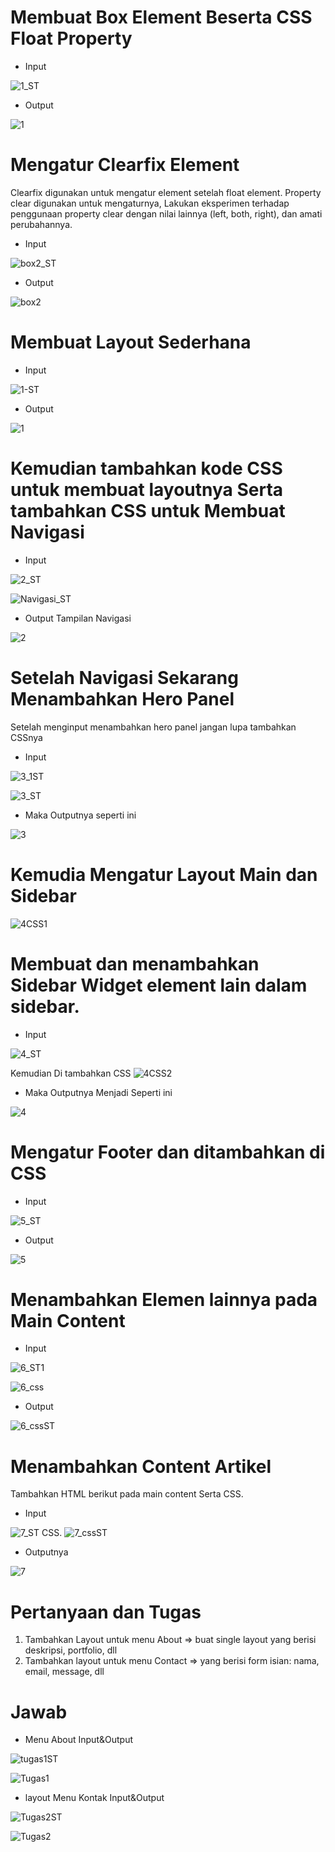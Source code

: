 # Membuat Box Element Beserta CSS Float Property

* Input

![1_ST](https://user-images.githubusercontent.com/56245855/115376222-b7a5f480-a1f8-11eb-99bc-b0788171d316.PNG)

* Output

![1](https://user-images.githubusercontent.com/56245855/115376274-c2608980-a1f8-11eb-93f1-335438ae5824.PNG)

# Mengatur Clearfix Element
Clearfix digunakan untuk mengatur element setelah float element. Property clear digunakan untuk 
mengaturnya, Lakukan eksperimen terhadap penggunaan property clear dengan nilai lainnya (left, both, right), 
dan amati perubahannya. 

* Input

![box2_ST](https://user-images.githubusercontent.com/56245855/115378266-934b1780-a1fa-11eb-8d57-e3c67ff42d3c.PNG)

* Output

![box2](https://user-images.githubusercontent.com/56245855/115378321-a2ca6080-a1fa-11eb-98fe-32be1513decc.PNG)


# Membuat Layout Sederhana

* Input

![1-ST](https://user-images.githubusercontent.com/56245855/115378712-081e5180-a1fb-11eb-819b-9c7a3be3f1e7.PNG)

* Output

![1](https://user-images.githubusercontent.com/56245855/115378765-17050400-a1fb-11eb-9658-c719062548a2.PNG)

# Kemudian tambahkan kode CSS untuk membuat layoutnya Serta tambahkan CSS untuk Membuat Navigasi

* Input

![2_ST](https://user-images.githubusercontent.com/56245855/115379020-56335500-a1fb-11eb-8947-4f5b1289f2c6.PNG)

![Navigasi_ST](https://user-images.githubusercontent.com/56245855/115379933-37818e00-a1fc-11eb-8021-16f295c059a9.PNG)


* Output Tampilan Navigasi

![2](https://user-images.githubusercontent.com/56245855/115379176-79f69b00-a1fb-11eb-9aa3-22634e4110a8.PNG)


# Setelah Navigasi Sekarang Menambahkan Hero Panel
Setelah menginput menambahkan hero panel jangan lupa tambahkan CSSnya

* Input

![3_1ST](https://user-images.githubusercontent.com/56245855/115380249-96470780-a1fc-11eb-8895-81100b3f4470.PNG)

![3_ST](https://user-images.githubusercontent.com/56245855/115380528-d9a17600-a1fc-11eb-9d8a-9d761698153e.PNG)

* Maka Outputnya seperti ini

![3](https://user-images.githubusercontent.com/56245855/115380572-e6be6500-a1fc-11eb-8bf6-fada1baeab31.PNG)


# Kemudia Mengatur Layout Main dan Sidebar

![4CSS1](https://user-images.githubusercontent.com/56245855/115381430-c216bd00-a1fd-11eb-8f13-31472e121e7e.PNG)


# Membuat dan menambahkan Sidebar Widget element lain dalam sidebar.

* Input

![4_ST](https://user-images.githubusercontent.com/56245855/115381734-0dc96680-a1fe-11eb-8768-ccaac5a5e626.PNG)

Kemudian Di tambahkan CSS
![4CSS2](https://user-images.githubusercontent.com/56245855/115381797-1fab0980-a1fe-11eb-989c-e513ab0b86be.PNG)

* Maka Outputnya Menjadi Seperti ini

![4](https://user-images.githubusercontent.com/56245855/115381861-33ef0680-a1fe-11eb-806e-2544eda2950a.PNG)


# Mengatur Footer dan ditambahkan di CSS

* Input

![5_ST](https://user-images.githubusercontent.com/56245855/115382185-98aa6100-a1fe-11eb-9f75-d52931e42f35.PNG)

* Output

![5](https://user-images.githubusercontent.com/56245855/115382235-a829aa00-a1fe-11eb-9ebe-242cb9497415.PNG)



# Menambahkan Elemen lainnya pada Main Content

* Input

![6_ST1](https://user-images.githubusercontent.com/56245855/115423760-4aaa5300-a228-11eb-9435-37c826cf7b87.PNG)
 

![6_css](https://user-images.githubusercontent.com/56245855/115423936-6d3c6c00-a228-11eb-8652-a1fb1bffca34.PNG)


* Output

![6_cssST](https://user-images.githubusercontent.com/56245855/115424061-880ee080-a228-11eb-82a8-c4463c957def.PNG)


# Menambahkan Content Artikel
Tambahkan HTML berikut pada main content Serta CSS.

* Input

![7_ST](https://user-images.githubusercontent.com/56245855/115424328-d15f3000-a228-11eb-99d4-51a27286efcb.PNG)
CSS.
![7_cssST](https://user-images.githubusercontent.com/56245855/115424415-e2a83c80-a228-11eb-87a8-78eeb2ef885a.PNG)

* Outputnya

![7](https://user-images.githubusercontent.com/56245855/115424531-fe134780-a228-11eb-8d8f-6dbc677dd819.PNG)




# Pertanyaan dan Tugas
1. Tambahkan Layout untuk menu About
=> buat single layout yang berisi deskripsi, portfolio, dll
2. Tambahkan layout untuk menu Contact
=> yang berisi form isian: nama, email, message, dll

# Jawab

* Menu About Input&Output

![tugas1ST](https://user-images.githubusercontent.com/56245855/115424871-4a5e8780-a229-11eb-99ac-6ad65df04b3c.PNG)


![Tugas1](https://user-images.githubusercontent.com/56245855/115424800-36b32100-a229-11eb-811c-fd825ca745c4.PNG)


* layout Menu Kontak Input&Output

![Tugas2ST](https://user-images.githubusercontent.com/56245855/115426159-78909700-a22a-11eb-9c3b-9e20404eeee0.PNG)


![Tugas2](https://user-images.githubusercontent.com/56245855/115426209-834b2c00-a22a-11eb-9feb-fd2201522769.PNG)

